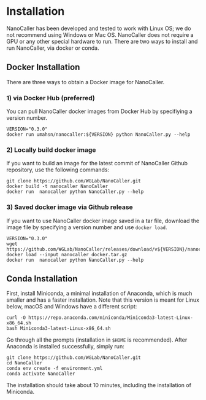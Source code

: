 # Installation

NanoCaller has been developed and tested to work with Linux OS; we do not recommend using Windows or Mac OS. NanoCaller does not require a GPU or any other special hardware to run.
There are two ways to install and run NanoCaller, via docker or conda.

## Docker Installation
There are three ways to obtain a Docker image for NanoCaller.

### 1) via Docker Hub (preferred)
You can pull NanoCaller docker images from Docker Hub by specifiying a version number.  
```
VERSION="0.3.0"
docker run umahsn/nanocaller:${VERSION} python NanoCaller.py --help
```

### 2) Locally build docker image
If you want to build an image for the latest commit of NanoCaller Github repository, use the following commands:

```
git clone https://github.com/WGLab/NanoCaller.git
docker build -t nanocaller NanoCaller
docker run  nanocaller python NanoCaller.py --help
```

### 3) Saved docker image via Github release
If you want to use NanoCaller docker image saved in a tar file, download the image file by specifying a version number and use `docker load`.

```
VERSION="0.3.0"
wget https://github.com/WGLab/NanoCaller/releases/download/v${VERSION}/nanocaller_docker.tar.gz
docker load --input nanocaller_docker.tar.gz
docker run  nanocaller python NanoCaller.py --help
```


## Conda Installation
First, install Miniconda, a minimal installation of Anaconda, which is much smaller and has a faster installation.
Note that this version is meant for Linux below, macOS and Windows have a different script:

```
curl -O https://repo.anaconda.com/miniconda/Miniconda3-latest-Linux-x86_64.sh
bash Miniconda3-latest-Linux-x86_64.sh
```

Go through all the prompts (installation in `$HOME` is recommended). After Anaconda is installed successfully, simply run:

```
git clone https://github.com/WGLab/NanoCaller.git
cd NanoCaller
conda env create -f environment.yml
conda activate NanoCaller
```
The installation should take about 10 minutes, including the installation of Miniconda.

